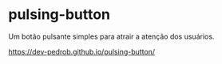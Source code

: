 # pulsing-button
Um botão pulsante simples para atrair a atenção dos usuários.


https://dev-pedrob.github.io/pulsing-button/
